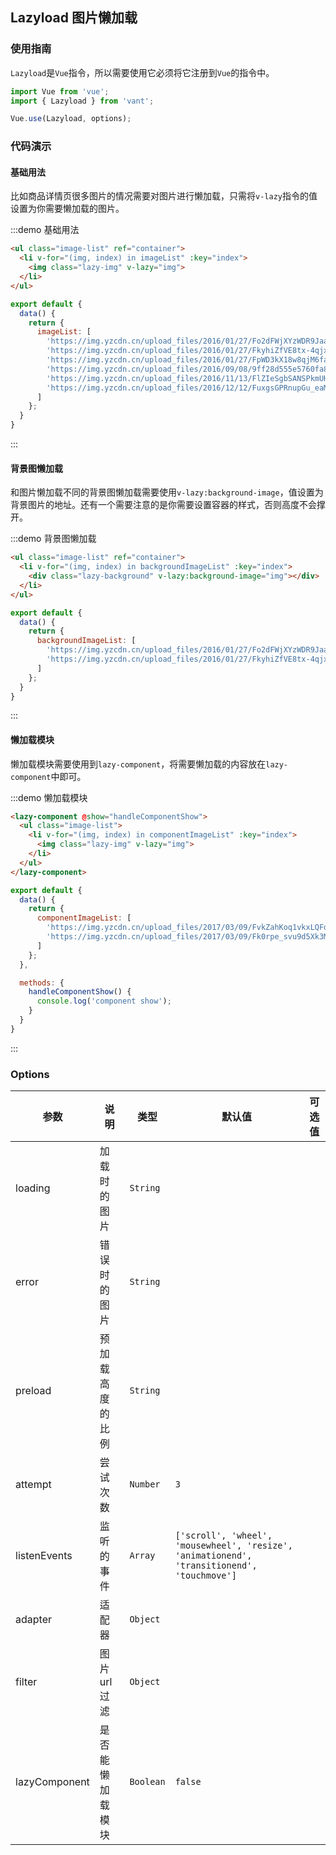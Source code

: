 <style>
.demo-lazyload {
  .lazy-img {
    display: block;
    width: 100%;
    height: auto;
  }

  .lazy-background {
    height: 300px;
    background-size: cover;
    background-repeat: no-repeat;
  }
}
</style>

<script>
export default {
  data() {
    return {
      imageList: [
        'https://img.yzcdn.cn/upload_files/2016/01/27/Fo2dFWjXYzWDR9Jaa1AEqk1jt7e0',
        'https://img.yzcdn.cn/upload_files/2016/01/27/FkyhiZfVE8tx-4qjxR2VeiqsSZYL',
        'https://img.yzcdn.cn/upload_files/2016/01/27/FpWD3kX18w8qjM6faH-4JqOWHsF4',
        'https://img.yzcdn.cn/upload_files/2016/09/08/9ff28d555e5760fa830344f12efa0087.jpg',
        'https://img.yzcdn.cn/upload_files/2016/11/13/FlZIeSgbSANSPkmUHttMjoIgY3cv.jpg',
        'https://img.yzcdn.cn/upload_files/2016/12/12/FuxgsGPRnupGu_eaMuaR8W0DuSKp.jpeg'
      ],
      backgroundImageList: [
        'https://img.yzcdn.cn/upload_files/2016/01/27/Fo2dFWjXYzWDR9Jaa1AEqk1jt7e0',
        'https://img.yzcdn.cn/upload_files/2016/01/27/FkyhiZfVE8tx-4qjxR2VeiqsSZYL'
      ],
      componentImageList: [
        'https://img.yzcdn.cn/upload_files/2017/03/09/FvkZahKoq1vkxLQFdVWeLf2UCqDz.png',
        'https://img.yzcdn.cn/upload_files/2017/03/09/Fk0rpe_svu9d5Xk3MUCWd1QeMXOu.png'
      ]
    };
  },

  methods: {
    handleComponentShow() {
      console.log('component show');
    }
  }
}
</script>

## Lazyload 图片懒加载

### 使用指南

`Lazyload`是`Vue`指令，所以需要使用它必须将它注册到`Vue`的指令中。

```js
import Vue from 'vue';
import { Lazyload } from 'vant';

Vue.use(Lazyload, options);
```

### 代码演示

#### 基础用法

比如商品详情页很多图片的情况需要对图片进行懒加载，只需将`v-lazy`指令的值设置为你需要懒加载的图片。

:::demo 基础用法
```html
<ul class="image-list" ref="container">
  <li v-for="(img, index) in imageList" :key="index">
    <img class="lazy-img" v-lazy="img">
  </li>
</ul>
```

```javascript
export default {
  data() {
    return {
      imageList: [
        'https://img.yzcdn.cn/upload_files/2016/01/27/Fo2dFWjXYzWDR9Jaa1AEqk1jt7e0',
        'https://img.yzcdn.cn/upload_files/2016/01/27/FkyhiZfVE8tx-4qjxR2VeiqsSZYL',
        'https://img.yzcdn.cn/upload_files/2016/01/27/FpWD3kX18w8qjM6faH-4JqOWHsF4',
        'https://img.yzcdn.cn/upload_files/2016/09/08/9ff28d555e5760fa830344f12efa0087.jpg',
        'https://img.yzcdn.cn/upload_files/2016/11/13/FlZIeSgbSANSPkmUHttMjoIgY3cv.jpg',
        'https://img.yzcdn.cn/upload_files/2016/12/12/FuxgsGPRnupGu_eaMuaR8W0DuSKp.jpeg'
      ]
    };
  }
}
```
:::

#### 背景图懒加载

和图片懒加载不同的背景图懒加载需要使用`v-lazy:background-image`，值设置为背景图片的地址。还有一个需要注意的是你需要设置容器的样式，否则高度不会撑开。

:::demo 背景图懒加载
```html
<ul class="image-list" ref="container">
  <li v-for="(img, index) in backgroundImageList" :key="index">
    <div class="lazy-background" v-lazy:background-image="img"></div>
  </li>
</ul>
```

```javascript
export default {
  data() {
    return {
      backgroundImageList: [
        'https://img.yzcdn.cn/upload_files/2016/01/27/Fo2dFWjXYzWDR9Jaa1AEqk1jt7e0',
        'https://img.yzcdn.cn/upload_files/2016/01/27/FkyhiZfVE8tx-4qjxR2VeiqsSZYL'
      ]
    };
  }
}
```
:::

#### 懒加载模块

懒加载模块需要使用到`lazy-component`，将需要懒加载的内容放在`lazy-component`中即可。

:::demo 懒加载模块
```html
<lazy-component @show="handleComponentShow">
  <ul class="image-list">
    <li v-for="(img, index) in componentImageList" :key="index">
      <img class="lazy-img" v-lazy="img">
    </li>
  </ul>
</lazy-component>
```

```javascript
export default {
  data() {
    return {
      componentImageList: [
        'https://img.yzcdn.cn/upload_files/2017/03/09/FvkZahKoq1vkxLQFdVWeLf2UCqDz.png',
        'https://img.yzcdn.cn/upload_files/2017/03/09/Fk0rpe_svu9d5Xk3MUCWd1QeMXOu.png'
      ]
    };
  },

  methods: {
    handleComponentShow() {
      console.log('component show');
    }
  }
}
```
:::

### Options

| 参数       | 说明      | 类型       | 默认值       | 可选值       |
|-----------|-----------|-----------|-------------|-------------|
| loading | 加载时的图片 | `String`  |  |   |
| error | 错误时的图片 | `String`  |  |   |
| preload | 预加载高度的比例 | `String`  |  |   |
| attempt | 尝试次数 | `Number`  | `3` |   |
| listenEvents | 监听的事件 | `Array`  | `['scroll', 'wheel', 'mousewheel', 'resize', 'animationend', 'transitionend', 'touchmove']` |   |
| adapter | 适配器 | `Object`  |  |   |
| filter | 图片url过滤 | `Object`  |  |   |
| lazyComponent | 是否能懒加载模块 | `Boolean`  | `false` |   |
